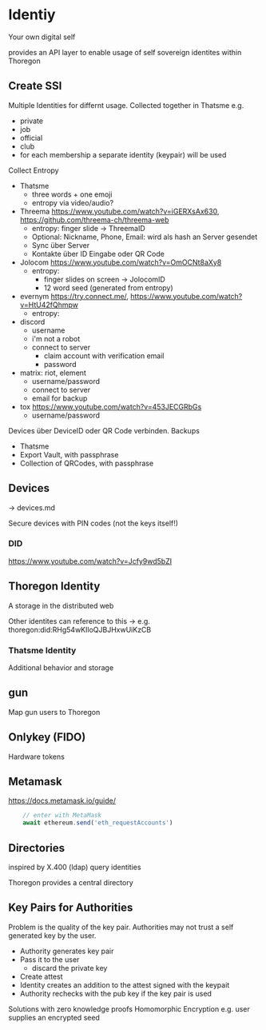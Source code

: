 Identiy
=======

Your own digital self

provides an API layer to enable usage of self sovereign identites
within Thoregon

## Create SSI

Multiple Identities for differnt usage. Collected together in Thatsme
e.g.
- private
- job
- official
- club
- for each membership a separate identity (keypair) will be used

Collect Entropy
- Thatsme
    - three words + one emoji
    - entropy via video/audio?
- Threema   https://www.youtube.com/watch?v=iGERXsAx630, https://github.com/threema-ch/threema-web
    - entropy: finger slide -> ThreemaID
    - Optional: Nickname, Phone, Email: wird als hash an Server gesendet
    - Sync über Server
    - Kontakte über ID Eingabe oder QR Code
- Jolocom   https://www.youtube.com/watch?v=OmOCNt8aXy8
    - entropy: 
        - finger slides on screen -> JolocomID
        - 12 word seed (generated from entropy)
- evernym   https://try.connect.me/, https://www.youtube.com/watch?v=HtU42fQhmpw
    - entropy:
- discord
    - username
    - i'm not a robot 
    - connect to server
        - claim account with verification email
        - password
- matrix: riot, element
    - username/password
    - connect to server 
    - email for backup
- tox   https://www.youtube.com/watch?v=453JECGRbGs
    - username/password
                  
Devices über DeviceID oder QR Code verbinden.
Backups
- Thatsme
- Export Vault, with passphrase
- Collection of QRCodes, with passphrase      

## Devices
-> devices.md

Secure devices with PIN codes (not the keys itself!)

### DID
https://www.youtube.com/watch?v=Jcfy9wd5bZI

## Thoregon Identity

A storage in the distributed web 

Other identites can reference to this
-> e.g. thoregon:did:RHg54wKIloQJBJHxwUiKzCB

### Thatsme Identity

Additional behavior and storage 

## gun

Map gun users to Thoregon


## Onlykey (FIDO)

Hardware tokens
 
## Metamask

https://docs.metamask.io/guide/

```js
    // enter with MetaMask
    await ethereum.send('eth_requestAccounts')
```

## Directories

inspired by X.400 (ldap)
query identities

Thoregon provides a central directory

## Key Pairs for Authorities

Problem is the quality of the key pair. Authorities may not trust
a self generated key by the user.

- Authority generates key pair
- Pass it to the user 
    - discard the private key
- Create attest
- Identity creates an addition to the attest signed with the keypait
- Authority rechecks with the pub key if the key pair is used

Solutions with zero knowledge proofs
Homomorphic Encryption e.g. user supplies an encrypted seed
